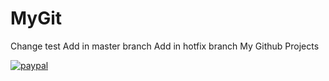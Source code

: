 MyGit
=====
Change test
Add in master branch 
Add in hotfix branch
My Github Projects

[![paypal](https://www.paypalobjects.com/en_US/i/btn/btn_donateCC_LG.gif)](YOUR_EMAIL_CODE)
